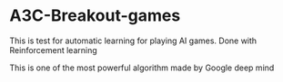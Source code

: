 # A3C-Breakout-games
This is test for automatic learning for playing AI games. Done with Reinforcement learning

This is one of the most powerful algorithm made by Google deep mind
